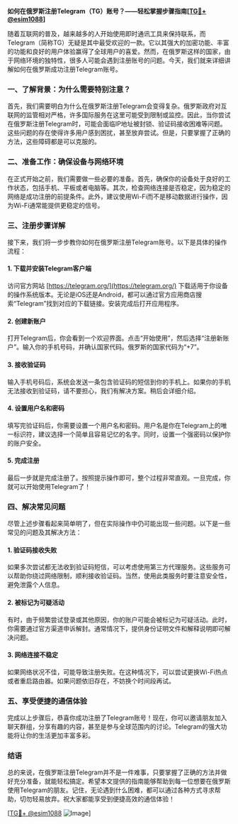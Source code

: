 **如何在俄罗斯注册Telegram（TG）账号？——轻松掌握步骤指南[[TG💪+ @esim1088](https://t.me/s/esim1088)]**

随着互联网的普及，越来越多的人开始使用即时通讯工具来保持联系，而Telegram（简称TG）无疑是其中最受欢迎的一款。它以其强大的加密功能、丰富的功能和良好的用户体验赢得了全球用户的喜爱。然而，在俄罗斯这样的国家，由于网络环境的独特性，很多人可能会遇到注册账号的问题。今天，我们就来详细讲解如何在俄罗斯成功注册Telegram账号。

### **一、了解背景：为什么需要特别注意？**

首先，我们需要明白为什么在俄罗斯注册Telegram会变得复杂。俄罗斯政府对互联网的监管相对严格，许多国际服务在这里可能受到限制或监控。因此，当你尝试在俄罗斯注册Telegram时，可能会面临IP地址被封锁、验证码接收困难等问题。这些问题的存在使得许多用户感到困扰，甚至放弃尝试。但是，只要掌握了正确的方法，这些障碍都是可以克服的。

### **二、准备工作：确保设备与网络环境**

在正式开始之前，我们需要做一些必要的准备。首先，确保你的设备处于良好的工作状态，包括手机、平板或者电脑等。其次，检查网络连接是否稳定，因为稳定的网络是成功注册的前提条件。此外，建议使用Wi-Fi而不是移动数据进行操作，因为Wi-Fi通常能提供更稳定的信号。

### **三、注册步骤详解**

接下来，我们将一步步教你如何在俄罗斯注册Telegram账号。以下是具体的操作流程：

#### **1. 下载并安装Telegram客户端**

访问官方网站 [https://telegram.org/](https://telegram.org/) 下载适用于你设备的操作系统版本。无论是iOS还是Android，都可以通过官方应用商店搜索“Telegram”找到对应的下载链接。安装完成后打开应用程序。

#### **2. 创建新账户**

打开Telegram后，你会看到一个欢迎界面。点击“开始使用”，然后选择“注册新账户”。输入你的手机号码，并确认国家代码。俄罗斯的国家代码为“+7”。

#### **3. 接收验证码**

输入手机号码后，系统会发送一条包含验证码的短信到你的手机上。如果你的手机无法接收到验证码，请不要担心，我们有解决方案。稍后会详细介绍。

#### **4. 设置用户名和密码**

填写完验证码后，你需要设置一个用户名和密码。用户名是你在Telegram上的唯一标识符，建议选择一个简单且容易记忆的名字。同时，设置一个强密码以保护你的账户安全。

#### **5. 完成注册**

最后一步就是完成注册了。按照提示操作即可，整个过程非常直观。一旦完成，你就可以开始使用Telegram了！

### **四、解决常见问题**

尽管上述步骤看起来简单明了，但在实际操作中仍可能出现一些问题。以下是一些常见的问题及其解决方法：

#### **1. 验证码接收失败**

如果多次尝试都无法收到验证码短信，可以考虑使用第三方代理服务。这些服务可以帮助你绕过网络限制，顺利接收验证码。当然，使用此类服务时要注意安全性，避免泄露个人信息。

#### **2. 被标记为可疑活动**

有时，由于频繁尝试登录或其他原因，你的账户可能会被标记为可疑活动。此时，你需要通过官方渠道申诉解封。通常情况下，提供身份证明文件和解释说明即可解决问题。

#### **3. 网络连接不稳定**

如果网络状况不佳，可能导致注册失败。在这种情况下，可以尝试更换Wi-Fi热点或者重启路由器。如果问题依旧存在，不妨换个时间段再试。

### **五、享受便捷的通信体验**

完成以上步骤后，恭喜你成功注册了Telegram账号！现在，你可以邀请朋友加入聊天群组，分享有趣的内容，甚至是参与全球范围内的讨论。Telegram的强大功能将让你的生活更加丰富多彩。

### **结语**

总的来说，在俄罗斯注册Telegram并不是一件难事，只要掌握了正确的方法并做好充分准备，就能轻松搞定。希望本文提供的指南能够帮助到每一位想要在俄罗斯使用Telegram的朋友。记住，无论遇到什么困难，都可以通过各种方式寻求帮助，切勿轻易放弃。祝大家都能享受到便捷高效的通信体验！

[[TG💪+ @esim1088](https://t.me/s/esim1088) ![Image](https://i.postimg.cc/4NQfJmqS/Snipaste-2025-05-13-00-14-12.png)]